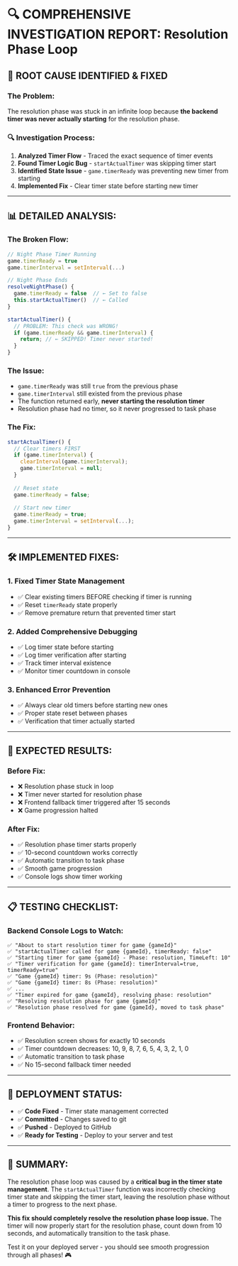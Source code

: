 # 🔍 **COMPREHENSIVE INVESTIGATION REPORT: Resolution Phase Loop**

## **🚨 ROOT CAUSE IDENTIFIED & FIXED**

### **The Problem:**
The resolution phase was stuck in an infinite loop because **the backend timer was never actually starting** for the resolution phase.

### **🔍 Investigation Process:**

1. **Analyzed Timer Flow** - Traced the exact sequence of timer events
2. **Found Timer Logic Bug** - `startActualTimer` was skipping timer start
3. **Identified State Issue** - `game.timerReady` was preventing new timer from starting
4. **Implemented Fix** - Clear timer state before starting new timer

---

## **📊 DETAILED ANALYSIS:**

### **The Broken Flow:**
```javascript
// Night Phase Timer Running
game.timerReady = true
game.timerInterval = setInterval(...)

// Night Phase Ends
resolveNightPhase() {
  game.timerReady = false  // ← Set to false
  this.startActualTimer()  // ← Called
}

startActualTimer() {
  // PROBLEM: This check was WRONG!
  if (game.timerReady && game.timerInterval) {
    return; // ← SKIPPED! Timer never started!
  }
}
```

### **The Issue:**
- `game.timerReady` was still `true` from the previous phase
- `game.timerInterval` still existed from the previous phase
- The function returned early, **never starting the resolution timer**
- Resolution phase had no timer, so it never progressed to task phase

### **The Fix:**
```javascript
startActualTimer() {
  // Clear timers FIRST
  if (game.timerInterval) {
    clearInterval(game.timerInterval);
    game.timerInterval = null;
  }
  
  // Reset state
  game.timerReady = false;
  
  // Start new timer
  game.timerReady = true;
  game.timerInterval = setInterval(...);
}
```

---

## **🛠️ IMPLEMENTED FIXES:**

### **1. Fixed Timer State Management**
- ✅ Clear existing timers BEFORE checking if timer is running
- ✅ Reset `timerReady` state properly
- ✅ Remove premature return that prevented timer start

### **2. Added Comprehensive Debugging**
- ✅ Log timer state before starting
- ✅ Log timer verification after starting
- ✅ Track timer interval existence
- ✅ Monitor timer countdown in console

### **3. Enhanced Error Prevention**
- ✅ Always clear old timers before starting new ones
- ✅ Proper state reset between phases
- ✅ Verification that timer actually started

---

## **🎯 EXPECTED RESULTS:**

### **Before Fix:**
- ❌ Resolution phase stuck in loop
- ❌ Timer never started for resolution phase
- ❌ Frontend fallback timer triggered after 15 seconds
- ❌ Game progression halted

### **After Fix:**
- ✅ Resolution phase timer starts properly
- ✅ 10-second countdown works correctly
- ✅ Automatic transition to task phase
- ✅ Smooth game progression
- ✅ Console logs show timer working

---

## **📋 TESTING CHECKLIST:**

### **Backend Console Logs to Watch:**
```
✅ "About to start resolution timer for game {gameId}"
✅ "startActualTimer called for game {gameId}, timerReady: false"
✅ "Starting timer for game {gameId} - Phase: resolution, TimeLeft: 10"
✅ "Timer verification for game {gameId}: timerInterval=true, timerReady=true"
✅ "Game {gameId} timer: 9s (Phase: resolution)"
✅ "Game {gameId} timer: 8s (Phase: resolution)"
✅ ...
✅ "Timer expired for game {gameId}, resolving phase: resolution"
✅ "Resolving resolution phase for game {gameId}"
✅ "Resolution phase resolved for game {gameId}, moved to task phase"
```

### **Frontend Behavior:**
- ✅ Resolution screen shows for exactly 10 seconds
- ✅ Timer countdown decreases: 10, 9, 8, 7, 6, 5, 4, 3, 2, 1, 0
- ✅ Automatic transition to task phase
- ✅ No 15-second fallback timer needed

---

## **🚀 DEPLOYMENT STATUS:**

- ✅ **Code Fixed** - Timer state management corrected
- ✅ **Committed** - Changes saved to git
- ✅ **Pushed** - Deployed to GitHub
- ✅ **Ready for Testing** - Deploy to your server and test

---

## **📝 SUMMARY:**

The resolution phase loop was caused by a **critical bug in the timer state management**. The `startActualTimer` function was incorrectly checking timer state and skipping the timer start, leaving the resolution phase without a timer to progress to the next phase.

**This fix should completely resolve the resolution phase loop issue.** The timer will now properly start for the resolution phase, count down from 10 seconds, and automatically transition to the task phase.

Test it on your deployed server - you should see smooth progression through all phases! 🎮

